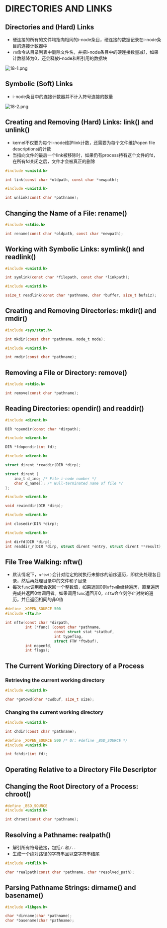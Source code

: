 # DIRECTORIES AND LINKS

## Directories and (Hard) Links

- 硬连接的所有的文件均指向相同的i-node条目，硬连接的数据记录在i-node条目的连接计数器中
- `rm`命令从目录列表中删除文件名，并把i-node条目中的硬连接数量减1，如果计数器降为0，还会释放i-node和所引用的数据块

![18-1.png](img/18-1.png)

## Symbolic (Soft) Links

- i-node条目中的连接计数器并不计入符号连接的数量

![18-2.png](img/18-2.png)

## Creating and Removing (Hard) Links: link() and unlink()

- kernel不仅要为每个i-node维护link计数，还需要为每个文件维护open file descriptions的计数
- 当指向文件的最后一个link被移除时，如果仍有process持有这个文件的fd，在所有fd关闭之后，文件才会被真正的删除

```c
#include <unistd.h>

int link(const char *oldpath, const char *newpath);
```

```c
#include <unistd.h>

int unlink(const char *pathname);
```

## Changing the Name of a File: rename()

```c
#include <stdio.h>

int rename(const char *oldpath, const char *newpath);
```

## Working with Symbolic Links: symlink() and readlink()

```c
#include <unistd.h>

int symlink(const char *filepath, const char *linkpath);
```

```c
#include <unistd.h>

ssize_t readlink(const char *pathname, char *buffer, size_t bufsiz);
```

## Creating and Removing Directories: mkdir() and rmdir()

```c
#include <sys/stat.h>

int mkdir(const char *pathname, mode_t mode);
```

```c
#include <unistd.h>

int rmdir(const char *pathname);
```

## Removing a File or Directory: remove()

```c
#include <stdio.h>

int remove(const char *pathname);
```

## Reading Directories: opendir() and readdir()

```c
#include <dirent.h>

DIR *opendir(const char *dirpath);
```

```c
#include <dirent.h>

DIR *fdopendir(int fd);
```

```c
#include <dirent.h>

struct dirent *readdir(DIR *dirp);

struct dirent {
	ino_t d_ino; /* File i-node number */
    char d_name[]; /* Null-terminated name of file */
};
```

```c
#include <dirent.h>

void rewinddir(DIR *dirp);
```

```c
#include <dirent.h>

int closedir(DIR *dirp);
```

```c
#include <dirent.h>

int dirfd(DIR *dirp);
int readdir_r(DIR *dirp, struct dirent *entry, struct dirent **result);
```

## File Tree Walking: nftw()

- 默认情况下，`nftw()`会针对给定的树执行未排序的前序遍历，即优先处理各目录，然后再处理目录中的文件和子目录
- 每次`func`调用都会返回一个整数值，如果返回0则`nftw`会继续遍历，直至遍历完成并返回0给调用者。如果调用`func`返回非0，`nftw`会立刻停止对树的遍历，并且返回相同的非0值

```c
#define _XOPEN_SOURCE 500
#include <ftw.h>

int nftw(const char *dirpath, 
         int (*func) (const char *pathname, 
                      const struct stat *statbuf, 
                      int typeflag, 
                      struct FTW *ftwbuf), 
         int nopenfd, 
         int flags);
```

## The Current Working Directory of a Process

### Retrieving the current working directory

```c
#include <unistd.h>

char *getcwd(char *cwdbuf, size_t size);
```

### Changing the current working directory

```c
#include <unistd.h>

int chdir(const char *pathname);
```

```c
#define _XOPEN_SOURCE 500 /* Or: #define _BSD_SOURCE */
#include <unistd.h>

int fchdir(int fd);
```

## Operating Relative to a Directory File Descriptor

## Changing the Root Directory of a Process: chroot()

```c
#define _BSD_SOURCE
#include <unistd.h>

int chroot(const char *pathname);
```

## Resolving a Pathname: realpath()

- 解引所有符号链接，包括`/.`和`/..`
- 生成一个绝对路径的字符串且以空字符串结尾

```c
#include <stdlib.h>

char *realpath(const char *pathname, char *resolved_path);
```

## Parsing Pathname Strings: dirname() and basename()

```c
#include <libgen.h>

char *dirname(char *pathname);
char *basename(char *pathname);
```